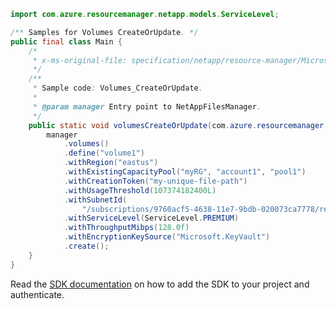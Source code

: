 ```java
import com.azure.resourcemanager.netapp.models.ServiceLevel;

/** Samples for Volumes CreateOrUpdate. */
public final class Main {
    /*
     * x-ms-original-file: specification/netapp/resource-manager/Microsoft.NetApp/stable/2021-06-01/examples/Volumes_CreateOrUpdate.json
     */
    /**
     * Sample code: Volumes_CreateOrUpdate.
     *
     * @param manager Entry point to NetAppFilesManager.
     */
    public static void volumesCreateOrUpdate(com.azure.resourcemanager.netapp.NetAppFilesManager manager) {
        manager
            .volumes()
            .define("volume1")
            .withRegion("eastus")
            .withExistingCapacityPool("myRG", "account1", "pool1")
            .withCreationToken("my-unique-file-path")
            .withUsageThreshold(107374182400L)
            .withSubnetId(
                "/subscriptions/9760acf5-4638-11e7-9bdb-020073ca7778/resourceGroups/myRP/providers/Microsoft.Network/virtualNetworks/testvnet3/subnets/testsubnet3")
            .withServiceLevel(ServiceLevel.PREMIUM)
            .withThroughputMibps(128.0f)
            .withEncryptionKeySource("Microsoft.KeyVault")
            .create();
    }
}
```

Read the [SDK documentation](https://github.com/Azure/azure-sdk-for-java/blob/azure-resourcemanager-netapp_1.0.0-beta.6/sdk/netapp/azure-resourcemanager-netapp/README.md) on how to add the SDK to your project and authenticate.

